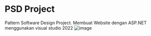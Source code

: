 # PSD Project

Pattern Software Design Project. Membuat Website dengan ASP.NET menggunakan visual studio 2022
![image](https://github.com/user-attachments/assets/52aa87a6-abf5-4b55-a3d8-21a883a91008)
